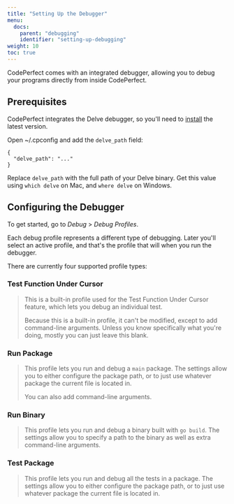```yaml
---
title: "Setting Up the Debugger"
menu:
  docs:
    parent: "debugging"
    identifier: "setting-up-debugging"
weight: 10
toc: true
---
```


CodePerfect comes with an integrated debugger, allowing you to debug your programs directly from inside CodePerfect.

## Prerequisites

CodePerfect integrates the Delve debugger, so you'll need to
[install](https://github.com/go-delve/delve/blob/master/Documentation/installation/README.md)
the latest version.

Open ~/.cpconfig and add the `delve_path` field:

```
{
  "delve_path": "..."
}
```

Replace `delve_path` with the full path of your Delve binary. Get this value
using `which delve` on Mac, and `where delve` on Windows.

## Configuring the Debugger

To get started, go to <cite>Debug</cite> &gt; <cite>Debug Profiles</cite>.

Each debug profile represents a different type of debugging. Later you'll
select an active profile, and that's the profile that will when you run the
debugger.

There are currently four supported profile types:

### Test Function Under Cursor

> This is a built-in profile used for the Test Function Under Cursor feature, which
> lets you debug an individual test.
>
> Because this is a built-in profile, it can't be modified, except to add
> command-line arguments. Unless you know specifically what you're doing,
> mostly you can just leave this blank.

### Run Package

> This profile lets you run and debug a `main` package. The settings allow you
> to either configure the package path, or to just use whatever package the
> current file is located in.
>
> You can also add command-line arguments.

### Run Binary

> This profile lets you run and debug a binary built with `go build`. The
> settings allow you to specify a path to the binary as well as extra
> command-line arguments.

### Test Package

> This profile lets you run and debug all the tests in a package. The settings
> allow you to either configure the package path, or to just use whatever
> package the current file is located in.
